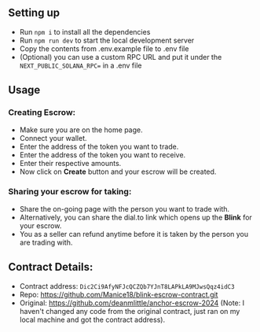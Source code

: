 ## Setting up

- Run `npm i` to install all the dependencies
- Run `npm run dev` to start the local development server
- Copy the contents from .env.example file to .env file
- (Optional) you can use a custom RPC URL and put it under the `NEXT_PUBLIC_SOLANA_RPC=` in a .env file

## Usage

### Creating Escrow:

- Make sure you are on the home page.
- Connect your wallet.
- Enter the address of the token you want to trade.
- Enter the address of the token you want to receive.
- Enter their respective amounts.
- Now click on **Create** button and your escrow will be created.

### Sharing your escrow for taking:

- Share the on-going page with the person you want to trade with.
- Alternatively, you can share the dial.to link which opens up the **Blink** for your escrow.
- You as a seller can refund anytime before it is taken by the person you are trading with.

## Contract Details:

- Contract address: `Dic2Ci9AfyNFJcQCZQb7YJnT8LAPkLA9MJwsQqz4idC3`
- Repo: https://github.com/Manice18/blink-escrow-contract.git
- Original: https://github.com/deanmlittle/anchor-escrow-2024
  (Note: I haven't changed any code from the original contract, just ran on my local machine and got the contract address).
